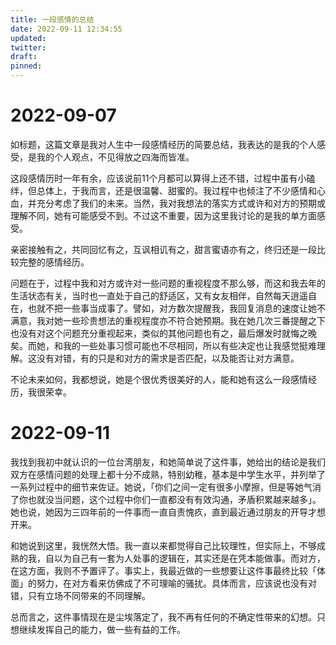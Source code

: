 ```yaml
---
title: 一段感情的总结
date: 2022-09-11 12:34:55
updated: 
twitter:
draft:
pinned:
---
```


# 2022-09-07

如标题，这篇文章是我对人生中一段感情经历的简要总结，我表达的是我的个人感受，是我的个人观点，不见得放之四海而皆准。

这段感情历时一年有余，应该说前11个月都可以算得上还不错，过程中虽有小磕绊，但总体上，于我而言，还是很温馨、甜蜜的。我过程中也倾注了不少感情和心血，并充分考虑了我们的未来。当然，我对我想法的落实方式或许和对方的预期或理解不同，她有可能感受不到。不过这不重要，因为这里我讨论的是我的单方面感受。

亲密接触有之，共同回忆有之，互讽相讥有之，甜言蜜语亦有之，终归还是一段比较完整的感情经历。

问题在于，过程中我和对方或许对一些问题的重视程度不那么够，而这和我去年的生活状态有关，当时也一直处于自己的舒适区，又有女友相伴，自然每天逍遥自在，也就不把一些事当成事了。譬如，对方数次提醒我，我回复消息的速度让她不满意，我对她一些珍贵想法的重视程度亦不符合她预期。我在她几次三番提醒之下也没有对这个问题充分重视起来，类似的其他问题也有之，最后爆发时就悔之晚矣。而她，和我的一些处事习惯可能也不尽相同，所以有些决定也让我感觉挺难理解。这没有对错，有的只是和对方的需求是否匹配，以及能否让对方满意。

不论未来如何，我都想说，她是个很优秀很美好的人，能和她有这么一段感情经历，我很荣幸。

# 2022-09-11

我找到我初中就认识的一位台湾朋友，和她简单说了这件事，她给出的结论是我们双方在感情问题的处理上都十分不成熟，特别幼稚，基本是中学生水平，并列举了一系列过程中的细节来佐证。她说，「你们之间一定有很多小摩擦，但是等她气消了你也就没当问题，这个过程中你们一直都没有有效沟通，矛盾积累越来越多」。她也说，她因为三四年前的一件事而一直自责愧疚，直到最近通过朋友的开导才想开来。

和她说到这里，我恍然大悟。我一直以来都觉得自己比较理性，但实际上，不够成熟的我，自以为自己有一套为人处事的逻辑在，其实还是在凭本能做事。而对方，在这方面，我则不予置评了。事实上，我最近做的一些想要让这件事最终比较「体面」的努力，在对方看来仿佛成了不可理喻的骚扰。具体而言，应该说也没有对错，只有立场不同带来的不同理解。

总而言之，这件事情现在是尘埃落定了，我不再有任何的不确定性带来的幻想。只想继续发挥自己的能力，做一些有益的工作。
